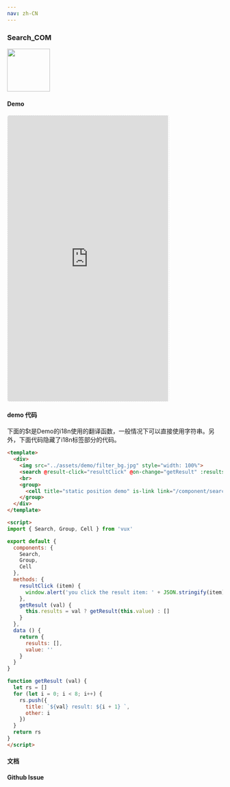```yaml
---
nav: zh-CN
---
```



### Search_COM

<img width="100" src="http://qr.topscan.com/api.php?text=https%3A%2F%2Fvux.li%2Fdemos%2Fv2%2F%23%2Fcomponent%2Fsearch"/>

#### Demo

 <div style="width:377px;height:667px;display:inline-block;border:1px dashed #ececec;border-radius:5px;overflow:hidden;">
   <iframe src="https://vux.li/demos/v2/#/component/search" width="375" height="667" border="0" frameborder="0"></iframe>
 </div>

#### demo 代码

<p class="tip">下面的$t是Demo的i18n使用的翻译函数，一般情况下可以直接使用字符串。另外，下面代码隐藏了i18n标签部分的代码。</p>

``` html
<template>
  <div>
    <img src="../assets/demo/filter_bg.jpg" style="width: 100%">
    <search @result-click="resultClick" @on-change="getResult" :results="results" v-model="value"></search>
    <br>
    <group>
      <cell title="static position demo" is-link link="/component/search-static"></cell>
    </group>
  </div>
</template>

<script>
import { Search, Group, Cell } from 'vux'

export default {
  components: {
    Search,
    Group,
    Cell
  },
  methods: {
    resultClick (item) {
      window.alert('you click the result item: ' + JSON.stringify(item))
    },
    getResult (val) {
      this.results = val ? getResult(this.value) : []
    }
  },
  data () {
    return {
      results: [],
      value: ''
    }
  }
}

function getResult (val) {
  let rs = []
  for (let i = 0; i < 8; i++) {
    rs.push({
      title: `${val} result: ${i + 1} `,
      other: i
    })
  }
  return rs
}
</script>

```
#### 文档

#### Github Issue